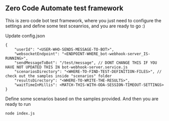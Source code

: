 

## Zero Code Automate test framework 

This is zero code bot test framework, where you just need to configure the settings and define some test sceanrios, and you are ready to go :)

Update config.json

```
{
	"userId": "<USER-WHO-SENDS-MESSAGE-TO-BOT>",
	"websocketEndpoint": "<ENDPOINT-WHERE_bot-webhook-server_IS-RUNNING>",
	"sendMessageToBot": "/test/message", // DONT CHANGE THIS IF YOU HAVE NOT UPDATED THIS IN bot-webhook-server.service.js
	"scenariosDirectory": "<WHERE-TO-FIND-TEST-DEFINITION-FILES>", // check out the samples inside "scenarios" folder
	"resultsDirectory": "<WHERE-TO-WRITE-THE-RESULTS>", 
	"waitTimeInMillis": <MATCH-THIS-WITH-ODA-SESSION-TIMEOUT-SETTINGS>
}
```

Define some scenarios based on the samples provided. And then you are ready to run
```
node index.js
```

